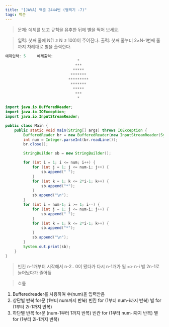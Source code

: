 ```yaml
---
title: "[JAVA] 백준 2444번 (별찍기 -7)"
tags: 백준
---
```


>문제: 예제를 보고 규칙을 유추한 뒤에 별을 찍어 보세요.

>입력: 첫째 줄에 N(1 ≤ N ≤ 100)이 주어진다.
출력: 첫째 줄부터 2×N-1번째 줄까지 차례대로 별을 출력한다.

```java
예제입력: 5     예제출력:
                                *
                               ***
                              *****
                             *******
                            *********
                             *******
                              *****
                               ***
                                *
```

```java
import java.io.BufferedReader;
import java.io.IOException;
import java.io.InputStreamReader;

public class Main {
    public static void main(String[] args) throws IOException {
        BufferedReader br = new BufferedReader(new InputStreamReader(System.in));
        int num = Integer.parseInt(br.readLine());
        br.close();

        StringBuilder sb = new StringBuilder();

        for (int i = 1; i <= num; i++) {
            for (int j = 1; j <= num-i; j++) {
                sb.append(" ");
            }
            for (int k = 1; k <= 2*i-1; k++) {
                sb.append("*");
            }
            sb.append("\n");
        }
        for (int i = num-1; i >= 1; i--) {
            for (int j = 1; j <= num-i; j++) {
                sb.append(" ");
            }
            for (int k = 1; k <= 2*i-1; k++) {
                sb.append("*");
            }
            sb.append("\n");
        }
        System.out.print(sb);
    }
}
```

>빈칸
n-1개부터 시작해서 n-2.. 0이 됐다가 다시 n-1개가 됨 => n-i
별
2n-1로 늘어났다가 줄어듦

>흐름
1. Bufferedreader를 사용하여 수(num)을 입력받음
2. 상단별 반복 for문 (1부터 num까지 반복)
   빈칸 for (1부터 num-i까지 반복)
   별 for (1부터 2i-1까지 반복)
3. 하단별 반복 for문 (num-1부터 1까지 반복)
   빈칸 for (1부터 num-i까지 반복)
   별 for (1부터 2i-1까지 반복)
